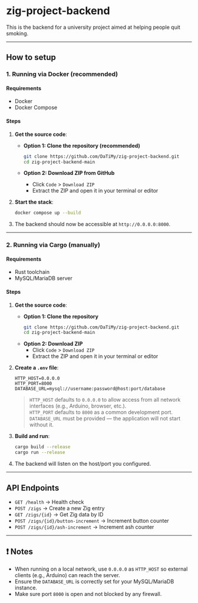 # zig-project-backend

This is the backend for a university project aimed at helping people quit smoking.

---
## How to setup

### 1. Running via Docker (recommended)

#### Requirements
- Docker
- Docker Compose

#### Steps

1. **Get the source code**:
   - **Option 1: Clone the repository (recommended)**  
     ```bash
     git clone https://github.com/DaTiMy/zig-project-backend.git
     cd zig-project-backend-main
     ```

   - **Option 2: Download ZIP from GitHub**  
     - Click `Code` > `Download ZIP`
     - Extract the ZIP and open it in your terminal or editor

2. **Start the stack**:
   ```bash
   docker compose up --build
   ```

3. The backend should now be accessible at `http://0.0.0.0:8000`.

---

### 2. Running via Cargo (manually)

#### Requirements
- Rust toolchain
- MySQL/MariaDB server

#### Steps

1. **Get the source code**:
   - **Option 1: Clone the repository**
     ```bash
     git clone https://github.com/DaTiMy/zig-project-backend.git
     cd zig-project-backend-main
     ```
   - **Option 2: Download ZIP**
     - Click `Code` > `Download ZIP`
     - Extract the ZIP and open it in your terminal or editor

2. **Create a `.env` file**:
    ```env
    HTTP_HOST=0.0.0.0
    HTTP_PORT=8000
    DATABASE_URL=mysql://username:password@host:port/database
    ```
    
    > `HTTP_HOST` defaults to `0.0.0.0` to allow access from all network interfaces (e.g., Arduino, browser, etc.).  
    > `HTTP_PORT` defaults to `8000` as a common development port.  
    > `DATABASE_URL` must be provided — the application will not start without it.

3. **Build and run**:
   ```bash
   cargo build --release
   cargo run --release
   ```

4. The backend will listen on the host/port you configured.

---

## API Endpoints

- `GET /health` → Health check
- `POST /zigs` → Create a new Zig entry
- `GET /zigs/{id}` → Get Zig data by ID
- `POST /zigs/{id}/button-increment` → Increment button counter
- `POST /zigs/{id}/ash-increment` → Increment ash counter

---

## ❗ Notes

- When running on a local network, use `0.0.0.0` as `HTTP_HOST` so external clients (e.g., Arduino) can reach the server.
- Ensure the `DATABASE_URL` is correctly set for your MySQL/MariaDB instance.
- Make sure port `8000` is open and not blocked by any firewall.

